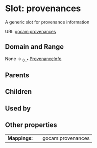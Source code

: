
# Slot: provenances

A generic slot for provenance information

URI: [gocam:provenances](https://w3id.org/gocam/provenances)


## Domain and Range

None &#8594;  <sub>0..\*</sub> [ProvenanceInfo](ProvenanceInfo.md)

## Parents


## Children


## Used by


## Other properties

|  |  |  |
| --- | --- | --- |
| **Mappings:** | | gocam:provenances |
